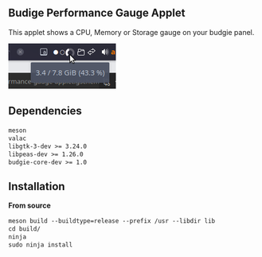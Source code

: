 ## Budige Performance Gauge Applet

This applet shows a CPU, Memory or Storage gauge on your budgie panel.

![Panel1](https://github.com/AkiraMiyakoda/budgie-performance-gauge-applet/raw/master/assets/panel1.png)

## Dependencies

```
meson
valac
libgtk-3-dev >= 3.24.0
libpeas-dev >= 1.26.0
budgie-core-dev >= 1.0
```

## Installation

**From source**
```
meson build --buildtype=release --prefix /usr --libdir lib
cd build/
ninja
sudo ninja install
```
